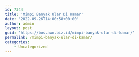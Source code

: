 ```yaml
---
id: 7344
title: 'Mimpi Banyak Ular Di Kamar'
date: '2022-09-26T14:00:58+00:00'
author: admin
layout: post
guid: 'https://bos.awn.biz.id/mimpi-banyak-ular-di-kamar/'
permalink: /mimpi-banyak-ular-di-kamar/
categories:
    - Uncategorized
---
```


